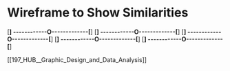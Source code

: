 # Wireframe to Show Similarities

[__] ------------O-------------[__]
[__] ------------O-------------[__]
[__] ------------O-------------[__]
[__] ------------O-------------[__]
[__] ------------O-------------[__]

[[197_HUB__Graphic_Design_and_Data_Analysis]]
